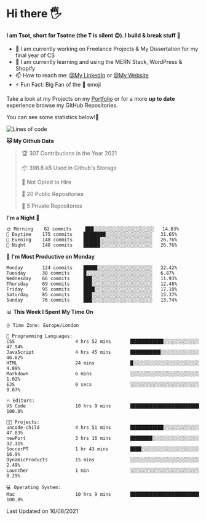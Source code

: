 # Hi there :raised_hand_with_fingers_splayed:
#### I am Tsot, short for Tsotne (the T is silent :wink:). I build & break stuff :space_invader:
- :telescope: I am currently working on Freelance Projects & My Dissertation for my final year of CS
- :seedling: I am currently learning and using the MERN Stack, WordPress & Shopify
- :mailbox: How to reach me: [@My LinkedIn](https://www.linkedin.com/in/tsotne-gvadzabia/) or [@My Website](https://tsotnegvadzabia.me/contact)
- :zap: Fun Fact: Big Fan of the :space_invader: emoji

Take a look at my Projects on my [Portfolio](https://tsotnegvadzabia.me/) or for a more **up to date** experience browse my GitHub Repositories.

You can see some statistics below!:space_invader:
<!--START_SECTION:waka-->
![Lines of code](https://img.shields.io/badge/From%20Hello%20World%20I%27ve%20Written-3.5%20million%20lines%20of%20code-blue)

**🐱 My Github Data** 

> 🏆 307 Contributions in the Year 2021
 > 
> 📦 398.8 kB Used in Github's Storage 
 > 
> 🚫 Not Opted to Hire
 > 
> 📜 20 Public Repositories 
 > 
> 🔑 5 Private Repositories  
 > 
**I'm a Night 🦉** 

```text
🌞 Morning    82 commits     ███░░░░░░░░░░░░░░░░░░░░░░   14.83% 
🌆 Daytime    175 commits    ████████░░░░░░░░░░░░░░░░░   31.65% 
🌃 Evening    148 commits    ██████░░░░░░░░░░░░░░░░░░░   26.76% 
🌙 Night      148 commits    ██████░░░░░░░░░░░░░░░░░░░   26.76%

```
📅 **I'm Most Productive on Monday** 

```text
Monday       124 commits    █████░░░░░░░░░░░░░░░░░░░░   22.42% 
Tuesday      38 commits     █░░░░░░░░░░░░░░░░░░░░░░░░   6.87% 
Wednesday    66 commits     ███░░░░░░░░░░░░░░░░░░░░░░   11.93% 
Thursday     69 commits     ███░░░░░░░░░░░░░░░░░░░░░░   12.48% 
Friday       95 commits     ████░░░░░░░░░░░░░░░░░░░░░   17.18% 
Saturday     85 commits     ███░░░░░░░░░░░░░░░░░░░░░░   15.37% 
Sunday       76 commits     ███░░░░░░░░░░░░░░░░░░░░░░   13.74%

```


📊 **This Week I Spent My Time On** 

```text
⌚︎ Time Zone: Europe/London

💬 Programming Languages: 
CSS                      4 hrs 52 mins       ████████████░░░░░░░░░░░░░   47.94% 
JavaScript               4 hrs 45 mins       ███████████░░░░░░░░░░░░░░   46.82% 
HTML                     24 mins             █░░░░░░░░░░░░░░░░░░░░░░░░   4.09% 
Markdown                 6 mins              ░░░░░░░░░░░░░░░░░░░░░░░░░   1.02% 
EJS                      0 secs              ░░░░░░░░░░░░░░░░░░░░░░░░░   0.07%

🔥 Editors: 
VS Code                  10 hrs 9 mins       █████████████████████████   100.0%

🐱‍💻 Projects: 
uncode-child             4 hrs 51 mins       ████████████░░░░░░░░░░░░░   47.83% 
newPort                  3 hrs 16 mins       ████████░░░░░░░░░░░░░░░░░   32.31% 
SoccerPT                 1 hr 43 mins        ████░░░░░░░░░░░░░░░░░░░░░   16.9% 
DynamicProducts          15 mins             ░░░░░░░░░░░░░░░░░░░░░░░░░   2.49% 
Launcher                 1 min               ░░░░░░░░░░░░░░░░░░░░░░░░░   0.29%

💻 Operating System: 
Mac                      10 hrs 9 mins       █████████████████████████   100.0%

```


 Last Updated on 16/08/2021
<!--END_SECTION:waka-->
